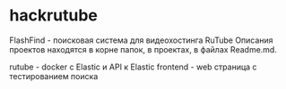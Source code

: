 # hackrutube
FlashFind - поисковая система для видеохостинга RuTube
Описания проектов находятся в корне папок, в проектах, в файлах Readme.md.

rutube - docker с Elastiс и API к Elastic
frontend - web страница с тестированием поиска